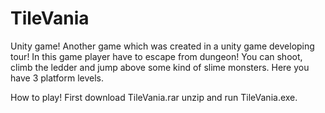 # TileVania

Unity game! Another game which was created in a unity game developing tour!
In this game player have to escape from dungeon!
You can shoot, climb the ledder and jump above some kind of slime monsters.
Here you have 3 platform levels.

How to play!
First download TileVania.rar unzip and run TileVania.exe. 

